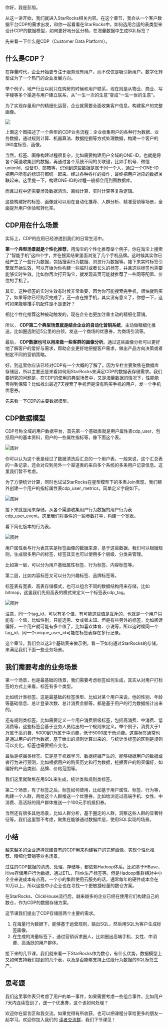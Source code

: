 你好，我是彭旭。

从这一讲开始，我们就进入StarRocks相关内容。在这个章节，我会从一个客户数据平台CDP的需求出发，和你一起看看在StarRocks中，如何选用合适的表类型来设计CDP的数据模型，如何更好地分区分桶，在海量数据中生成SQL标签？

先来看一下什么是CDP（Customer Data Platform）。

## 什么是CDP？

在存量时代，企业开始更专注于服务现有用户，而不仅仅是吸引新用户。数字化转型成为了一个热门的企业发展方向。

举个例子，地产行业以前只在购房的时候和用户联系，现在则是从物业、商业、写字楼等多个渠道与用户建立联系，从“一生一次的生意”变成“一生一世的生意”。

为了实现存量用户的精细化运营，企业就需要全面收集客户信息，构建客户的完整画像。

![](https://static001.geekbang.org/resource/image/a1/01/a1ff0cc1a012ecdf677c0d657bdc7601.png?wh=1818x920)

上面这个图描述了一个典型的CDP业务流程：企业收集用户的各种行为数据、业务数据，通过规则计算、机器算法、数据挖掘等方式处理数据，构建一个客户的360度标签、画像。

当然，标签、画像构建过程很复杂，比如需要构建用户全域的ONE-ID，也就是将各个渠道收集到的数据，再通过各个系统不同的关联键，比如手机号、微信unionId、设备ID、邮箱等，识别到这些数据是属于同一个人，通过一个ONE-ID把用户所有的标识符都统一起来。经过各种各样的操作，最终把用户对应的数据关联起来。这里提一下，构建ONE-ID的过程一般都会用到图数据库。

而且过程中还需要涉及数据清洗、离线计算、实时计算等复杂逻辑。

这些构建好的标签、画像就可以用在自动化推荐、人群分析、精准营销等场景，全面提升用户体验和转化率。

## CDP用在什么场景

实际上，CDP的应用已经渗透到我们的日常生活中。

**第一个典型场景就是个性化推荐**，用淘宝的个性化推荐举个例子，你在淘宝上搜索了“智能手机”这四个字，并在搜索结果里面浏览了几个手机品牌。这时候其实你已经产生了一些行为数据，包括搜索行为数据、浏览行为数据等。接下来实时标签引擎就开始生效，可以开始为你构建一些临时或者长久的标签，并且这些标签也需要能够实时生效。比如你再次打开淘宝，就发现首页可能就推荐了一些同等配置、价位的手机了。

其实，这种标签的实时生效有时候非常重要，因为你可能搜索完手机，很快就购买了，如果等你已经购买完成了，还一直在推手机，其实没有意义了，你想一下，这时如果能够推手机配件是不是更好？

相比个性化推荐这种被动触发的，现在企业也更加注重主动的精细化营销。

所以， **CDP第二个典型场景就是结合企业的自动化营销系统**，主动做精细化推送，比如圈选附近5公里的白领，发送一个商场的优惠券，为商场引流等。

最后， **CDP数据也可以用来做一些客群的画像分析**。通过这些画像分析可以更好地了解客户的爱好与需求，帮助企业更好地把握客户需求，做出产品方向决策或者制定不同的营销策略。

好，到这里你应该已经对CDP有一个大概的了解了。因为专栏主要聚焦在数据库存储层，所以主要还是来看如何用StarRocks来满足CDP的数据表存储需求。我们要研究的问题是，在CDP的使用的典型场景中，又是海量数据的情况下，性能能否得到保障？比如找出最近7天搜索了手机但是没有购买手机的用户，发一个手机优惠券。

先来看一下CDP的主要数据模型。

## CDP数据模型

CDP号称全域的用户数据平台，首先第一个基础表就是用户属性表cdp\_user，包括用户的基本资料，用户的一些属性指标等，像下面这个表。

![图片](https://static001.geekbang.org/resource/image/bf/ef/bf9de01f83a5ce03b71a62a1ab2b87ef.png?wh=3140x1736)

你可以认为这个表是经过了数据清洗后汇总的一个用户表。一般来说，这个汇总表的一条记录，还会对应到另外一个渠道表的来自多个系统的多条用户记录信息。这里我们暂不考虑。

为了方便统计计算，同时也试试StarRocks在星型模型下的多表Join表现，我们额外创建一个用户的指标属性表cdp\_user\_metrics，简单定义字段如下。

![图片](https://static001.geekbang.org/resource/image/6f/24/6f100318768d2569be2e42c912296c24.png?wh=2900x1188)

接下来就是用来存储，从各个渠道收集用户行为数据的用户行为表cdp\_user\_event。这里我们将事件的一些参数打平，构建一个宽表。

看下简化版本的行为表。

![图片](https://static001.geekbang.org/resource/image/be/d2/be775e6912d8dae621c01d25a61287d2.png?wh=3728x2032)

用户属性表与行为表其实是标签画像的数据来源，基于这些数据，我们可以根据规则，生成很多用户的标签，标签其实也可以使用多个层级、分类来管理。

比如第一层，可以分为用户基础属性标签、行为标签、内容标签等。

第二层，比如内容标签又可以分为兴趣标签、品牌标签等。

标签表有宽表、高表存储模式，也可以组合不同的数据结构用来存储，比如bitmap，这里我们先用高表的模式来定义一个标签表cdp\_tag。

![图片](https://static001.geekbang.org/resource/image/f6/cf/f677b2b41d508410f1fe42a2533958cf.png?wh=2928x1360)

注意，同一个tag\_id，可以有多个值，有可能这些值是互斥的，也就是一个用户只能有一个值，比如性别，只能选男、女或者未知。但是有些另外的标签，比如阅读偏好，一个用户就可能有多个值了，比如喜欢体育、小说等，所以这时候同一个tag\_id、同一个unique\_user\_id可能在标签表存在多行记录。

这个章节，我们会以这3个基础表来做示例，看一下如何通过StarRocks的存储，来满足我们下面一些业务场景。

## 我们需要考虑的业务场景

第一个场景，也是最基础的场景，我们需要考虑标签如何生成，其实从对用户打标签的方式上来看，标签有多个类型。

比如统计类标签。这是最基础的标签类型、比如对某个用户来说，他的性别、年龄等基础信息、总计登录次数、总计消费金额等，都是基于用户的行为数据统计出来的。

还有规则类标签。比如需要定义一个用户消费层级标签，包括高消费、中消费、低消费等，这些标签会基于业务人员给出的一个规则来定义。举个例子，消费大于1万属于高消费、5000到1万属于中消费，低于5000属于低消费。这类标签通常也是通过用户的行为数据，基于给出的规则计算出来的，与统计类标签的区别是规则可以变化，标签也需要相应变化。

最后是挖掘类标签。它是基于机器学习、数据挖掘产生的，能够根据用户的数据或者行为进行预测，比如根据用户的购买历史和行为数据，挖掘客户的购买偏好，如偏好的产品类别、品牌、价格范围等。

我们这里就聚焦在用SQL来生成，统计类和规则类标签。

第二个场景，有了标签之后，标签如何使用，比如基于用户属性、标签、行为等，构建一个人群，再给这个人群推送一个优惠券，比如给浏览过高端手机、女性、中消费、高活跃的用户群体推送一个100元手机抵扣券。

当然还有很多其他场景，比如人群分析，基于圈定的人群，洞察这些人群的显著特征等。我们这里暂不考虑，聚焦在能够通过数据库层，使用SQL实现的场景。

## 小结

越来越多的企业选择搭建自有的CDP用来构建客户的完整画像，实现个性化推荐、精细化营销等业务场景。

过往的CDP数据的清洗、处理、存储等，都依赖Hadoop体系。比如基于HBase、Hive存储用户行为数据，通过ETL、Flink生产标签等。但是Hadoop集群相对中小企业来说成本有点高，一个小的集群使用云服务的话，通常每年的硬件成本会在10万以上，所以这些中小企业也在寻找一个更敏捷轻量的数仓方案。

在StarRocks、ClickHouse流行后，越来越多的企业已经在使用它们构建自己的数仓，作为CDP的数据存储方案。

这节课我们提出了CDP存储层两个主要的需求。

1. 在海量行为数据下，能够基于运营规则，输出SQL，然后用SQL为客户生成标签画像。
2. 在生成的海量标签下，通过营销诉求圈人，比如圈出高端手机、女性、中消费、高活跃的用户群体。

接下来的几节课，我们就来看一下StarRocks作为数仓，有什么优势，数据模型上又如何支持我们提到的几个表，以及是否能够支持上亿级行为数据的SQL标签生产。

## 思考题

我们这里事件表只考虑了用户的单一事件，如果需要考虑一些组合事件，比如用户7天内连续签到了，送一个优惠券，这个该如何处理？

欢迎你在留言区和我交流。如果觉得有所收获，也可以把课程分享给更多的朋友一起学习。欢迎你加入我们的 [读者交流群](http://jinshuju.net/f/QX5mGO)，我们下节课见！